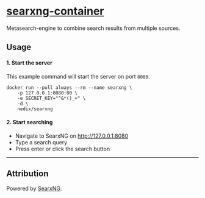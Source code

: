 # [searxng-container](https://github.com/nedix/searxng-container)

Metasearch-engine to combine search results from multiple sources.

## Usage

#### 1. Start the server

This example command will start the server on port `8080`.

```shell
docker run --pull always --rm --name searxng \
    -p 127.0.0.1:8080:80 \
    -e SECRET_KEY="^&*()_+" \
    -d \
    nedix/searxng
```

#### 2. Start searching

- Navigate to SearxNG on http://127.0.0.1:8080
- Type a search query
- Press enter or click the search button

<hr>

## Attribution

Powered by [SearxNG].

[SearxNG]: https://github.com/searxng/searxng
